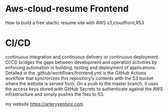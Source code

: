 # Aws-cloud-resume Frontend

How to build a free stactic resume site with AWS s3,cloudfront,R53

# CI/CD

continuous integration and continuous delivery or continuous deployment. CI/CD bridges the gaps between development and operation activities by enforcing automation in building, testing and deployment of applications.
Detailed in the .github/workflows/frontend.yml is the GitHub Actions workflow that syncronizes this repository's contents with the S3 bucket where the website is served from. On a push to the master branch, it uses the access keys stored with GitHub Secrets to authenticate against the AWS infrastructure and simply pushes the files to S3.

my website https://arteryventure.com
